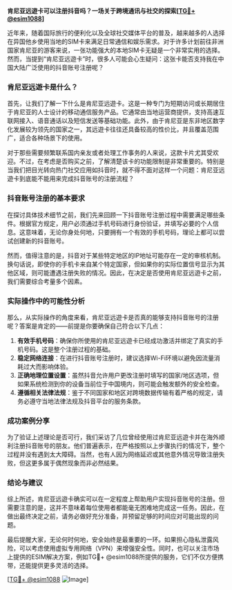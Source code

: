 **肯尼亚远遊卡可以注册抖音吗？一场关于跨境通讯与社交的探索[[TG💪+ @esim1088](https://t.me/s/esim1088)]**

近年来，随着国际旅行的便利化以及全球社交媒体平台的普及，越来越多的人选择在异国他乡使用当地的SIM卡来满足日常通信和娱乐需求。对于许多计划前往非洲国家肯尼亚的游客来说，一张功能强大的本地SIM卡无疑是一个非常实用的选择。然而，当提到“肯尼亚远遊卡”时，很多人可能会心生疑问：这张卡能否支持我在中国大陆广泛使用的抖音账号注册呢？

### 肯尼亚远遊卡是什么？
首先，让我们了解一下什么是肯尼亚远遊卡。这是一种专门为短期访问或长期居住于肯尼亚的人士设计的移动通信服务产品。它通常由当地运营商提供，支持高速互联网接入、语音通话以及短信发送等基础功能。此外，由于肯尼亚是东非地区数字化发展较为领先的国家之一，其远遊卡往往还具备较高的性价比，并且覆盖范围广，适合各种场景下的使用。

对于那些需要频繁联系国内亲友或者处理工作事务的人来说，这款卡片尤其受欢迎。不过，在考虑是否购买之前，了解清楚该卡的功能限制是非常重要的。特别是当我们把目光转向热门社交应用如抖音时，就不得不面对这样一个问题：肯尼亚远遊卡到底能不能用来完成抖音账号的注册流程？

### 抖音账号注册的基本要求
在探讨具体技术细节之前，我们先来回顾一下抖音账号注册过程中需要满足哪些条件。根据官方规定，用户必须通过手机号码进行身份验证，并填写必要的个人信息。这意味着，无论你身处何地，只要拥有一个有效的手机号码，理论上都可以尝试创建新的抖音账号。

然而，值得注意的是，抖音对于某些特定地区的IP地址可能存在一定的审核机制。换句话说，即使你的手机卡来自某个特定国家，但如果你的实际位置信号显示为其他区域，则可能遭遇注册失败的情况。因此，在决定是否使用肯尼亚远遊卡之前，我们需要综合考量多个因素。

### 实际操作中的可能性分析
那么，从实际操作的角度来看，肯尼亚远遊卡是否真的能够支持抖音账号的注册呢？答案是肯定的——前提是你要确保自己符合以下几点：

1. **有效手机号码**：确保你所使用的肯尼亚远遊卡已经成功激活并绑定了真实的手机号码。这是整个注册过程的基础。
2. **稳定网络连接**：在进行抖音账号注册时，建议选择Wi-Fi环境以避免因流量消耗过大而影响体验。
3. **正确地理位置设置**：虽然抖音允许用户更改注册时填写的国家/地区选项，但如果系统检测到你的设备当前位于中国境内，则可能会触发额外的安全检查。
4. **遵循相关法律法规**：鉴于不同国家和地区对跨境数据传输有着严格的规定，请务必遵守当地法律法规及抖音平台的服务条款。

### 成功案例分享
为了验证上述理论是否可行，我们采访了几位曾经使用过肯尼亚远遊卡并在海外顺利注册抖音账号的朋友。他们普遍表示，在严格按照以上步骤执行的情况下，整个过程并没有遇到太大障碍。当然，也有人因为网络延迟或其他意外情况导致注册失败，但这更多属于偶然现象而非必然结果。

### 结论与建议
综上所述，肯尼亚远遊卡确实可以在一定程度上帮助用户实现抖音账号的注册。但需要注意的是，这并不意味着每位使用者都能毫无困难地完成这一任务。因此，在做出最终决定之前，请务必做好充分准备，并预留足够的时间应对可能出现的问题。

最后提醒大家，无论何时何地，安全始终是最重要的一环。如果担心隐私泄露风险，可以考虑使用虚拟专用网络（VPN）来增强安全性。同时，也可以关注市场上提供的ESIM解决方案，例如TG💪+ @esim1088所提供的服务，它们不仅方便携带，还能提供更多灵活的选择。

[[TG💪+ @esim1088](https://t.me/s/esim1088) ![Image](https://i.postimg.cc/4NQfJmqS/Snipaste-2025-05-13-00-14-12.png)]